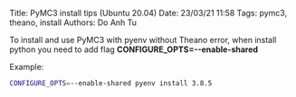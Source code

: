 Title: PyMC3 install tips (Ubuntu 20.04)
Date: 23/03/21 11:58
Tags: pymc3, theano, install
Authors: Do Anh Tu


To install and use PyMC3 with pyenv without Theano error, when install python you need to add flag **CONFIGURE_OPTS=--enable-shared**

Example:  

```bash
CONFIGURE_OPTS=--enable-shared pyenv install 3.8.5
```
